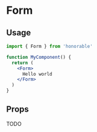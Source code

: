 # Form

## Usage

```jsx
import { Form } from 'honorable'

function MyComponent() {
  return (
    <Form>
      Hello world
    </Form>
  )
}
```

## Props

TODO
